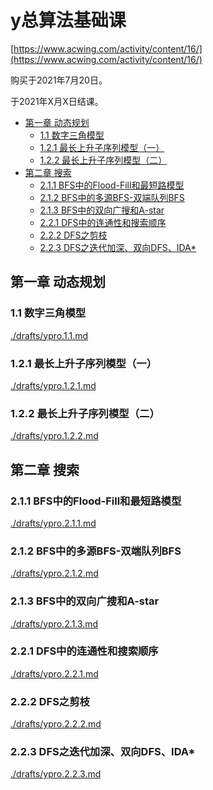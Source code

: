 # y总算法基础课
[https://www.acwing.com/activity/content/16/](https://www.acwing.com/activity/content/16/)

购买于2021年7月20日。

于2021年X月X日结课。

<!-- @import "[TOC]" {cmd="toc" depthFrom=2 depthTo=6 orderedList=false} -->

<!-- code_chunk_output -->

- [第一章 动态规划](#第一章-动态规划)
  - [1.1 数字三角模型](#11-数字三角模型)
  - [1.2.1 最长上升子序列模型（一）](#121-最长上升子序列模型一)
  - [1.2.2 最长上升子序列模型（二）](#122-最长上升子序列模型二)
- [第二章 搜索](#第二章-搜索)
  - [2.1.1 BFS中的Flood-Fill和最短路模型](#211-bfs中的flood-fill和最短路模型)
  - [2.1.2 BFS中的多源BFS-双端队列BFS](#212-bfs中的多源bfs-双端队列bfs)
  - [2.1.3 BFS中的双向广搜和A-star](#213-bfs中的双向广搜和a-star)
  - [2.2.1 DFS中的连通性和搜索顺序](#221-dfs中的连通性和搜索顺序)
  - [2.2.2 DFS之剪枝](#222-dfs之剪枝)
  - [2.2.3 DFS之迭代加深、双向DFS、IDA*](#223-dfs之迭代加深-双向dfs-ida)

<!-- /code_chunk_output -->

## 第一章 动态规划

### 1.1 数字三角模型
[./drafts/ypro.1.1.md](./drafts/ypro.1.1.md)

### 1.2.1 最长上升子序列模型（一）
[./drafts/ypro.1.2.1.md](./drafts/ypro.1.2.1.md)

### 1.2.2 最长上升子序列模型（二）
[./drafts/ypro.1.2.2.md](./drafts/ypro.1.2.2.md)

## 第二章 搜索

### 2.1.1 BFS中的Flood-Fill和最短路模型
[./drafts/ypro.2.1.1.md](./drafts/ypro.2.1.1.md)

### 2.1.2 BFS中的多源BFS-双端队列BFS
[./drafts/ypro.2.1.2.md](./drafts/ypro.2.1.2.md)

### 2.1.3 BFS中的双向广搜和A-star
[./drafts/ypro.2.1.3.md](./drafts/ypro.2.1.3.md)

### 2.2.1 DFS中的连通性和搜索顺序
[./drafts/ypro.2.2.1.md](./drafts/ypro.2.2.1.md)

### 2.2.2 DFS之剪枝
[./drafts/ypro.2.2.2.md](./drafts/ypro.2.2.2.md)

### 2.2.3 DFS之迭代加深、双向DFS、IDA*
[./drafts/ypro.2.2.3.md](./drafts/ypro.2.2.3.md)
